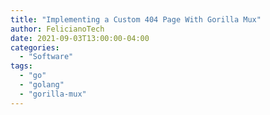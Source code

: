 ```yaml
---
title: "Implementing a Custom 404 Page With Gorilla Mux"
author: FelicianoTech
date: 2021-09-03T13:00:00-04:00
categories:
  - "Software"
tags:
  - "go"
  - "golang"
  - "gorilla-mux"
---
```



<!--more-->


